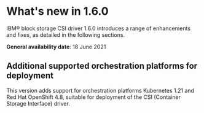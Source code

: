 # What's new in 1.6.0

IBM® block storage CSI driver 1.6.0 introduces a range of enhancements and fixes, as detailed in the following sections.

**General availability date**: 18 June 2021

## Additional supported orchestration platforms for deployment

This version adds support for orchestration platforms Kubernetes 1.21 and Red Hat OpenShift 4.8, suitable for deployment of the CSI (Container Storage Interface) driver.



